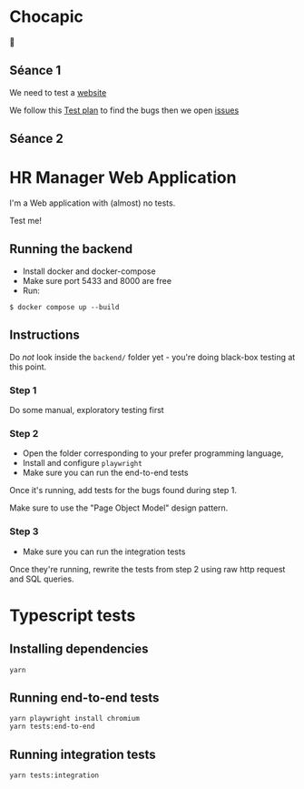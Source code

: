 # Chocapic

🍫

## Séance 1

We need to test a [website](https://c.hr.dmerej.info)

We follow this [Test plan](https://docs.google.com/spreadsheets/d/1LORaiJUqlH3dV7jNGZQ0o1GI7cpIaUjkxnUfMUnWsKg) to find
the bugs then we open [issues](https://github.com/ZvNico/Chocapic/issues)

## Séance 2

# HR Manager Web Application

I'm a Web application with (almost) no tests.

Test me!

## Running the backend

* Install docker and docker-compose
* Make sure port 5433 and 8000 are free
* Run:

```
$ docker compose up --build
```

## Instructions

Do _not_ look inside the `backend/` folder yet - you're doing black-box testing at this point.

### Step 1

Do some manual, exploratory testing first

### Step 2

* Open the folder corresponding to your prefer programming language,
* Install and configure `playwright`
* Make sure you can run the end-to-end tests

Once it's running, add tests for the bugs found during step 1.

Make sure to use the "Page Object Model" design pattern.

### Step 3

* Make sure you can run the integration tests

Once they're running, rewrite the tests from step 2 using raw http request
and SQL queries.

# Typescript tests

## Installing dependencies

```
yarn
```

## Running end-to-end tests

```
yarn playwright install chromium
yarn tests:end-to-end
```

## Running integration tests

```
yarn tests:integration
```

